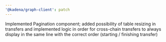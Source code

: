 ```yaml
---
'@kadena/graph-client': patch
---
```


Implemented Pagination component; added possibility of table resizing in
transfers and implemented logic in order for cross-chain transfers to always
display in the same line with the correct order (starting / finishing transfer)
